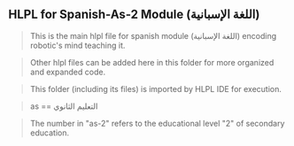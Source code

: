 ## HLPL for Spanish-As-2 Module (اللغة الإسبانية)
>This is the main hlpl file for spanish module (اللغة الإسبانية) encoding robotic's mind teaching it.

>Other hlpl files can be added here in this folder for more organized and expanded code.

>This folder (including its files) is imported by HLPL IDE for execution.

>as == التعليم الثانوي

>The number in "as-2" refers to the educational level "2" of secondary education.

